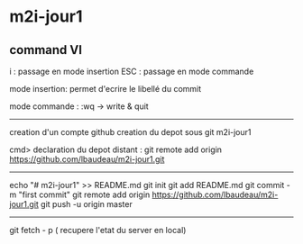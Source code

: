 # m2i-jour1


command VI
-------------------------------------------------------
i	: passage en mode insertion
ESC	: passage en mode commande

mode insertion:
permet d'ecrire le libellé du commit


mode commande : 
:wq 	-> write & quit

-------------------------------------------------------

creation d'un compte github
creation du depot sous git m2i-jour1

cmd> declaration du depot distant : 
git remote add origin https://github.com/lbaudeau/m2i-jour1.git


-------------------------------------------------------
echo "# m2i-jour1" >> README.md
git init
git add README.md
git commit -m "first commit"
git remote add origin https://github.com/lbaudeau/m2i-jour1.git
git push -u origin master

-------------------------------------------------------

git fetch - p   ( recupere l'etat du server en local)

